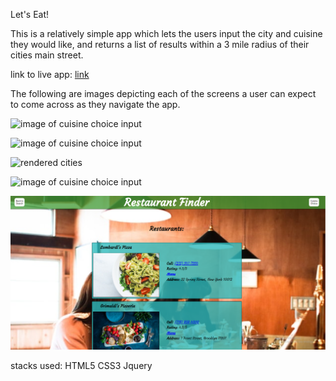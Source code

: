 Let's Eat!

This is a relatively simple app which lets the users input the city and cuisine they
would like, and returns a list of results within a 3 mile radius of their cities main street.

link to live app: <a href="https://thinkfulgrandon.github.io/restaurant-finder/">link</a>

The following are images depicting each of the screens a user can expect to come across
as they navigate the app.


![image of cuisine choice input](photos/homepage-screenshot.png")

![image of cuisine choice input](city-state-screenshot.png)

![rendered cities](./city-render-screenshot.png)

![image of cuisine choice input](../cuisine-choice-screenshot.png)

![image of rendered results](./photos/rendered-choices-screenshot.png)


stacks used:
    HTML5
    CSS3
    Jquery
